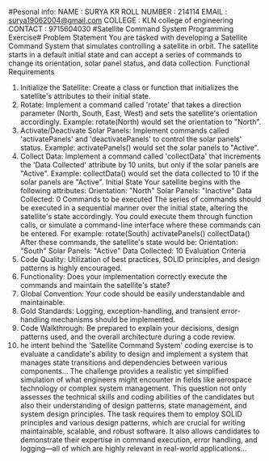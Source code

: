 #Pesonal info: NAME : SURYA KR ROLL NUMBER : 214114 
EMAIL : surya19062004@gmail.com 
COLLEGE : KLN college of engineering 
CONTACT : 9715604030
#Satellite Command System Programming Exercise#
Problem Statement
You are tasked with developing a Satellite Command System that simulates controlling a satellite in orbit. The satellite starts in a default
initial state and can accept a series of commands to change its orientation, solar panel status, and data collection.
Functional Requirements
1. Initialize the Satellite: Create a class or function that initializes the satellite's attributes to their initial state.
2. Rotate: Implement a command called 'rotate' that takes a direction parameter (North, South, East, West) and sets the satellite's
orientation accordingly.
Example: rotate(North) would set the orientation to "North".
3. Activate/Deactivate Solar Panels: Implement commands called 'activatePanels' and 'deactivatePanels' to control the solar panels'
status.
Example: activatePanels() would set the solar panels to "Active".
4. Collect Data: Implement a command called 'collectData' that increments the 'Data Collected' attribute by 10 units, but only if the solar
panels are "Active".
Example: collectData() would set the data collected to 10 if the solar panels are "Active".
Initial State
Your satellite begins with the following attributes:
Orientation: "North"
Solar Panels: "Inactive"
Data Collected: 0
Commands to be executed
The series of commands should be executed in a sequential manner over the initial state, altering the satellite's state accordingly. You could
execute them through function calls, or simulate a command-line interface where these commands can be entered.
For example:
rotate(South)
activatePanels()
collectData()
After these commands, the satellite's state would be:
Orientation: "South"
Solar Panels: "Active"
Data Collected: 10
Evaluation Criteria
1. Code Quality: Utilization of best practices, SOLID principles, and design patterns is highly encouraged.
2. Functionality: Does your implementation correctly execute the commands and maintain the satellite's state?
3. Global Convention: Your code should be easily understandable and maintainable.
4. Gold Standards: Logging, exception-handling, and transient error-handling mechanisms should be implemented.
5. Code Walkthrough: Be prepared to explain your decisions, design patterns used, and the overall architecture during a code review.
6. he intent behind the 'Satellite Command System' coding exercise is to evaluate a candidate's ability to design and implement a system that
manages state transitions and dependencies between various components... The challenge provides a realistic yet simplified simulation of
what engineers might encounter in fields like aerospace technology or complex system management.
This question not only assesses the technical skills and coding abilities of the candidates but also their understanding of design patterns,
state management, and system design principles. The task requires them to employ SOLID principles and various design patterns, which
are crucial for writing maintainable, scalable, and robust software. It also allows candidates to demonstrate their expertise in command
execution, error handling, and logging—all of which are highly relevant in real-world applications...
